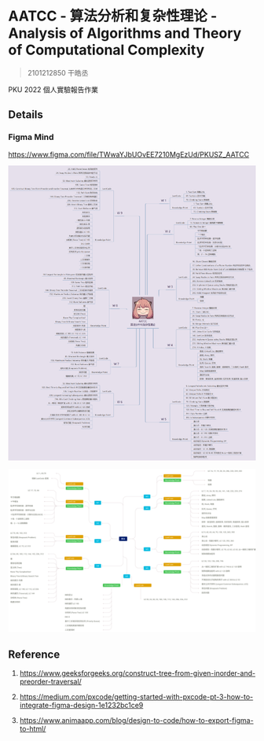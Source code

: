 # AATCC - 算法分析和复杂性理论 - Analysis of Algorithms and Theory of Computational Complexity

> 2101212850 干皓丞

PKU 2022 個人實驗報告作業


## Details

### Figma Mind

https://www.figma.com/file/TWwaYJbUOvEE7210MgEzUd/PKUSZ_AATCC


![](w1tow9_xmind.png)

![](w1tow9_figma.png)

## Reference

1. https://www.geeksforgeeks.org/construct-tree-from-given-inorder-and-preorder-traversal/

2. https://medium.com/pxcode/getting-started-with-pxcode-pt-3-how-to-integrate-figma-design-1e1232bc1ce9

3. https://www.animaapp.com/blog/design-to-code/how-to-export-figma-to-html/










